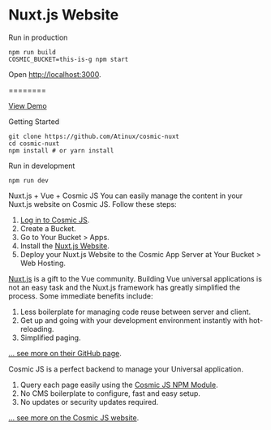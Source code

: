 # Nuxt.js Website

Run in production

```
npm run build
COSMIC_BUCKET=this-is-g npm start
```

Open [http://localhost:3000](http://localhost:3000).

========

[View Demo](https://cosmicjs.nuxtjs.org)

Getting Started

```
git clone https://github.com/Atinux/cosmic-nuxt
cd cosmic-nuxt
npm install # or yarn install
```

Run in development
```
npm run dev
```

Nuxt.js + Vue + Cosmic JS
You can easily manage the content in your Nuxt.js website on Cosmic JS.  Follow these steps:

1. [Log in to Cosmic JS](https://cosmicjs.com).
2. Create a Bucket.
3. Go to Your Bucket > Apps.
4. Install the [Nuxt.js Website](https://github.com/Atinux/nuxt.js-website).
5. Deploy your Nuxt.js Website to the Cosmic App Server at Your Bucket > Web Hosting.

[Nuxt.js](https://github.com/nuxt/nuxt.js) is a gift to the Vue community.  Building Vue universal applications is not an easy task and the Nuxt.js framework has greatly simplified the process.  Some immediate benefits include:

1. Less boilerplate for managing code reuse between server and client.
2. Get up and going with your development environment instantly with hot-reloading.
3. Simplified paging.

[... see more on their GitHub page](https://github.com/nuxt/nuxt.js).

Cosmic JS is a perfect backend to manage your Universal application.

1. Query each page easily using the [Cosmic JS NPM Module](https://github.com/cosmicjs/cosmicjs-node).
2. No CMS boilerplate to configure, fast and easy setup.
3. No updates or security updates required.

[... see more on the Cosmic JS website](https://cosmicjs.com).
